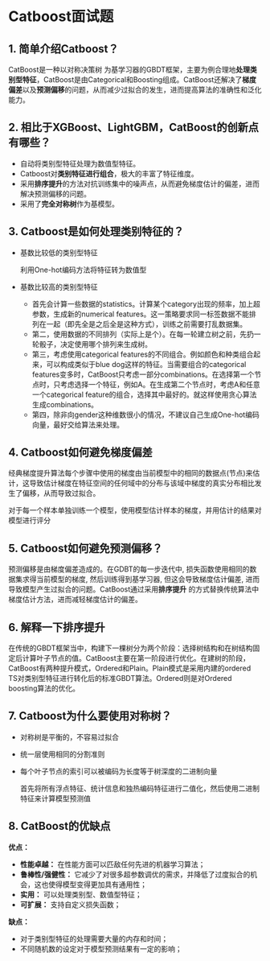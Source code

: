 

# Catboost面试题

## 1. 简单介绍Catboost？

CatBoost是一种以对称决策树 为基学习器的GBDT框架，主要为例合理地**处理类别型特征**，CatBoost是由Categorical和Boosting组成。CatBoost还解决了**梯度偏差**以及**预测偏移**的问题，从而减少过拟合的发生，进而提高算法的准确性和泛化能力。

## 2. 相比于XGBoost、LightGBM，CatBoost的创新点有哪些？

- 自动将类别型特征处理为数值型特征。 
- Catboost对**类别特征进行组合**，极大的丰富了特征维度。
- 采用**排序提升**的方法对抗训练集中的噪声点，从而避免梯度估计的偏差，进而解决预测偏移的问题。
- 采用了**完全对称树**作为基模型。

## 3. Catboost是如何处理类别特征的？

- 基数比较低的类别型特征

  利用One-hot编码方法将特征转为数值型

- 基数比较高的类别型特征

  - 首先会计算一些数据的statistics。计算某个category出现的频率，加上超参数，生成新的numerical features。这一策略要求同一标签数据不能排列在一起（即先全是之后全是这种方式），训练之前需要打乱数据集。
  - 第二，使用数据的不同排列（实际上是个）。在每一轮建立树之前，先扔一轮骰子，决定使用哪个排列来生成树。
  - 第三，考虑使用categorical features的不同组合。例如颜色和种类组合起来，可以构成类似于blue dog这样的特征。当需要组合的categorical features变多时，CatBoost只考虑一部分combinations。在选择第一个节点时，只考虑选择一个特征，例如A。在生成第二个节点时，考虑A和任意一个categorical feature的组合，选择其中最好的。就这样使用贪心算法生成combinations。
  - 第四，除非向gender这种维数很小的情况，不建议自己生成One-hot编码向量，最好交给算法来处理。

## 4. Catboost如何避免梯度偏差

经典梯度提升算法每个步骤中使用的梯度由当前模型中的相同的数据点(节点)来估计，这导致估计梯度在特征空间的任何域中的分布与该域中梯度的真实分布相比发生了偏移，从而导致过拟合。

对于每一个样本单独训练一个模型，使用模型估计样本的梯度，并用估计的结果对模型进行评分



## 5. Catboost如何避免预测偏移？

预测偏移是由梯度偏差造成的。在GDBT的每一步迭代中, 损失函数使用相同的数据集求得当前模型的梯度, 然后训练得到基学习器, 但这会导致梯度估计偏差, 进而导致模型产生过拟合的问题。CatBoost通过采用**排序提升** 的方式替换传统算法中梯度估计方法，进而减轻梯度估计的偏差。

## 6. 解释一下排序提升

在传统的GBDT框架当中，构建下一棵树分为两个阶段：选择树结构和在树结构固定后计算叶子节点的值。CatBoost主要在第一阶段进行优化。在建树的阶段，CatBoost有两种提升模式，Ordered和Plain。Plain模式是采用内建的ordered TS对类别型特征进行转化后的标准GBDT算法。Ordered则是对Ordered boosting算法的优化。

## 7. Catboost为什么要使用对称树？

- 对称树是平衡的，不容易过拟合

- 统一层使用相同的分割准则

- 每个叶子节点的索引可以被编码为长度等于树深度的二进制向量

  首先将所有浮点特征、统计信息和独热编码特征进行二值化，然后使用二进制特征来计算模型预测值

## 8. CatBoost的优缺点

**优点：**

- **性能卓越：** 在性能方面可以匹敌任何先进的机器学习算法；
- **鲁棒性/强健性：** 它减少了对很多超参数调优的需求，并降低了过度拟合的机会，这也使得模型变得更加具有通用性；
- **实用：** 可以处理类别型、数值型特征；
- **可扩展：** 支持自定义损失函数；

**缺点：**

- 对于类别型特征的处理需要大量的内存和时间；
- 不同随机数的设定对于模型预测结果有一定的影响；




